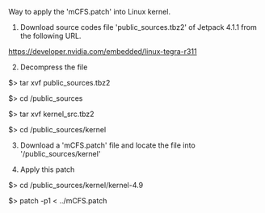 Way to apply the 'mCFS.patch' into Linux kernel.

1. Download source codes file 'public_sources.tbz2' of Jetpack 4.1.1 from the following URL.

https://developer.nvidia.com/embedded/linux-tegra-r311

2. Decompress the file

$> tar xvf public_sources.tbz2
  
$> cd <base path>/public_sources
  
$> tar xvf kernel_src.tbz2
  
$> cd <base path>/public_sources/kernel
  
3. Download a 'mCFS.patch' file and locate the file into '<base path>/public_sources/kernel'

4. Apply this patch

$> cd <base path>/public_sources/kernel/kernel-4.9
  
$> patch -p1 < ../mCFS.patch
